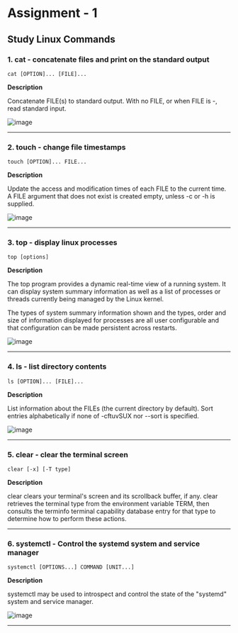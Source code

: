 # Assignment - 1
## Study Linux Commands

### 1. cat - concatenate files and print on the standard output

```
cat [OPTION]... [FILE]...
```

**Description**

Concatenate FILE(s) to standard output.
With no FILE, or when FILE is -, read standard input.

![image](https://github.com/RealBeazt/Cloud_Assignments/assets/113709187/636024ec-763e-4fe9-80ab-a8dd2c7e3fdf)

---

### 2. touch - change file timestamps

```
touch [OPTION]... FILE...
```

**Description**

Update the access and modification times of each FILE to the current time.
A FILE argument that does not exist is created empty, unless -c or -h is supplied.

![image](https://github.com/RealBeazt/Cloud_Assignments/assets/113709187/1be11248-7383-40d6-bbe5-7c5787bc4371)

---

### 3. top - display linux processes

```
top [options]
```

**Description**

The  top program provides a dynamic real-time view of a running system.  It can display system summary information as well as a list of processes or threads currently being managed  by  the  Linux  kernel.

The  types  of system summary information shown and the types, order and size of information displayed for processes are all user configurable and that configuration can be made persistent across restarts.

![image](https://github.com/RealBeazt/Cloud_Assignments/assets/113709187/f5a1e19d-2db0-44bd-874a-6b3201bf5ffa)

---

### 4. ls - list directory contents

```
ls [OPTION]... [FILE]...
```

**Description**

List  information  about the FILEs (the current directory by default).  Sort entries alphabetically if none of -cftuvSUX nor --sort is specified.

![image](https://github.com/RealBeazt/Cloud_Assignments/assets/113709187/33b1c621-bfb8-4513-86b6-5dd2789f1a3b)

---

### 5. clear - clear the terminal screen

```
clear [-x] [-T type]
```

**Description**

clear  clears  your terminal's screen and its scrollback buffer, if any.  clear retrieves the terminal type from the environment variable TERM, then consults the terminfo terminal capability database entry for that type to determine how to perform these actions.


---

### 6. systemctl - Control the systemd system and service manager

```
systemctl [OPTIONS...] COMMAND [UNIT...]
```

**Description**

systemctl may be used to introspect and control the state of the "systemd" system and service manager.

![image](https://github.com/RealBeazt/Cloud_Assignments/assets/113709187/5ea50517-5fa4-472a-9b83-8d6b96c4e16c)

---
